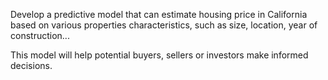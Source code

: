 Develop a predictive model that can estimate housing price in California based on various properties characteristics, such as size, location, year of construction...

This model will help potential buyers, sellers or investors make informed decisions.
